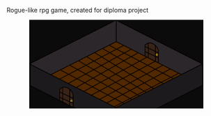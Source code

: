 Rogue-like rpg game, created for diploma project

<p align="center">
 <img width="400px" src="Concepts/room_concept1.png" alt="qr"/>
</p>
